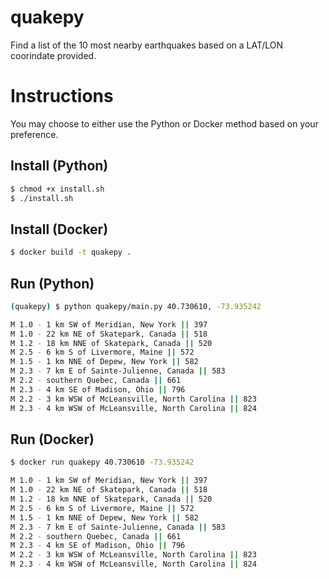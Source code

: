 quakepy
==============================

Find a list of the 10 most nearby earthquakes based on a LAT/LON coorindate provided.

# Instructions

You may choose to either use the Python or Docker method based on your preference.

## Install (Python)

```sh
$ chmod +x install.sh
$ ./install.sh
```

## Install (Docker)

```sh
$ docker build -t quakepy .
```

## Run (Python)

```sh
(quakepy) $ python quakepy/main.py 40.730610, -73.935242

M 1.0 - 1 km SW of Meridian, New York || 397
M 1.0 - 22 km NE of Skatepark, Canada || 518
M 1.2 - 18 km NNE of Skatepark, Canada || 520
M 2.5 - 6 km S of Livermore, Maine || 572
M 1.5 - 1 km NNE of Depew, New York || 582
M 2.3 - 7 km E of Sainte-Julienne, Canada || 583
M 2.2 - southern Quebec, Canada || 661
M 2.3 - 4 km SE of Madison, Ohio || 796
M 2.2 - 3 km WSW of McLeansville, North Carolina || 823
M 2.3 - 4 km WSW of McLeansville, North Carolina || 824
```

## Run (Docker)

```sh
$ docker run quakepy 40.730610 -73.935242

M 1.0 - 1 km SW of Meridian, New York || 397
M 1.0 - 22 km NE of Skatepark, Canada || 518
M 1.2 - 18 km NNE of Skatepark, Canada || 520
M 2.5 - 6 km S of Livermore, Maine || 572
M 1.5 - 1 km NNE of Depew, New York || 582
M 2.3 - 7 km E of Sainte-Julienne, Canada || 583
M 2.2 - southern Quebec, Canada || 661
M 2.3 - 4 km SE of Madison, Ohio || 796
M 2.2 - 3 km WSW of McLeansville, North Carolina || 823
M 2.3 - 4 km WSW of McLeansville, North Carolina || 824
```